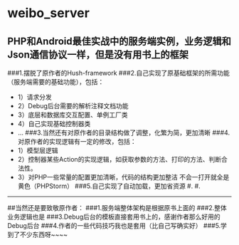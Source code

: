# weibo_server
PHP和Android最佳实战中的服务端实例，业务逻辑和Json通信协议一样，但是没有用书上的框架
------
###1.摆脱了原作者的Hush-framework
###2.自己实现了原基础框架的所需功能（服务端需要的基础功能），包括：


- 1）请求分发
- 2）Debug后台需要的解析注释文档功能
- 3）底层和数据库交互配置、单例工厂类
- 4）自己实现基础控制器类
- ...
###3.当然还有对原作者的目录结构做了调整，化繁为简，更加清晰
###4.对原作者的实现逻辑有一定的修改，包括：
- 1）模型层逻辑
- 2）控制器某些Action的实现逻辑，如获取参数的方法、打印的方法、判断合法性。
- 3）对PHP一些常量的配置更加清晰，代码的结构更加整洁 不会一打开就全是黄色（PHPStorm）
###5.自己实现了自动加载，更加省资源
#.
#.
-----
##当然还是要致敬原作者：
###1.服务端整体架构是根据原书上面的
###2.整体业务逻辑也是
###3.Debug后台的模板直接套用书上的，感谢作者那么好用的Debug后台
###4.作者的一些代码技巧我也是套用（比自己写确实好）
###5.学到了不少东西呀~~~~